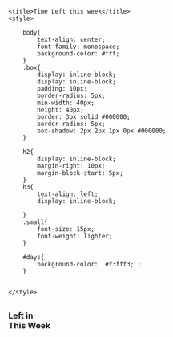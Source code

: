 <!DOCTYPE html>
<html lang="en">
<head>
    <meta charset="UTF-8">
    <meta name="viewport" content="width=device-width, initial-scale=1.0">

    <title>Time Left this week</title>
    <style>
        
        body{
            text-align: center;
            font-family: monospace;
            background-color: #fff;
        }
        .box{
            display: inline-block;
            display: inline-block;
            padding: 10px;
            border-radius: 5px;
            min-width: 40px;
            height: 40px;
            border: 3px solid #000000;
            border-radius: 5px;
            box-shadow: 2px 2px 1px 0px #000000;
        }
      
        h2{
            display: inline-block;
            margin-right: 10px;
            margin-block-start: 5px;
        }
        h3{
            text-align: left;
            display: inline-block;
            
        }
        .small{
            font-size: 15px;
            font-weight: lighter;
        }

        #days{
            background-color:  #f3fff3; ;
        }


    </style>
</head>
<body>
    <div id="counter">
    <div>
        <h2 class="box" id="days"></h2>
        <h2 class="box" id="hours"></h2>
        <h2 class="box" id="minutes"></h2>
        <h2 class="box" id="seconds"></h2>
        <h3>
            Left in <br>This Week
        </h3>
    </div>
    </div>
<script>
    function CountDownTimer  () {
    left_days = document.getElementById("days");
    left_hours = document.getElementById("hours");
    left_minutes = document.getElementById("minutes");
    left_seconds = document.getElementById("seconds");
    }
    function showRemaining (){
    now = new Date();
    if(now.getDay() == 0 ){
      d = 6
    }
    else{
       d = now.getDay() - 1
    }
    days = 6 - d ;
    hours = 23 - now.getHours();
    minutes = 59 - now.getMinutes();
    seconds = 59 - now.getSeconds();
    left_days.innerHTML = days + "<br> <span class=\"small\"> days </span>"
    left_hours.innerHTML = hours + "<br> <span class=\"small\"> hours</span>";
    left_minutes.innerHTML = minutes + "<br> <span class=\"small\">mins</span>";
    left_seconds.innerHTML = seconds + "<br> <span class=\"small\">secs</span>";
    }
    timer = setInterval (showRemaining, 1000) 
    CountDownTimer() ;
</script>
</body>
</html>
